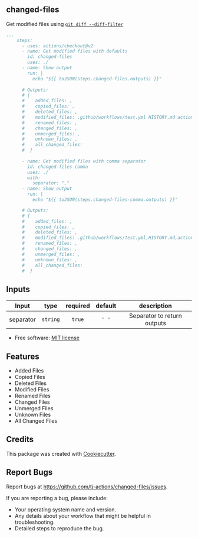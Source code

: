 changed-files
-------------

Get modified files using [`git diff --diff-filter`](https://git-scm.com/docs/git-diff#Documentation/git-diff.txt---diff-filterACDMRTUXB82308203)

```yaml
...
    steps:
      - uses: actions/checkout@v2
      - name: Get modified files with defaults
        id: changed-files
        uses: ./
      - name: Show output
        run: |
          echo "${{ toJSON(steps.changed-files.outputs) }}"
      
      # Outputs:
      # {
      #    added_files: ,
      #    copied_files: ,
      #    deleted_files: ,
      #    modified_files: .github/workflows/test.yml HISTORY.md action.yml ,
      #    renamed_files: ,
      #    changed_files: ,
      #    unmerged_files: ,
      #    unknown_files: ,
      #    all_changed_files: 
      #  }
      
      - name: Get modified files with comma separator
        id: changed-files-comma
        uses: ./
        with:
          separator: ","
      - name: Show output
        run: |
          echo "${{ toJSON(steps.changed-files-comma.outputs) }}"

      # Outputs:
      # {
      #    added_files: ,
      #    copied_files: ,
      #    deleted_files: ,
      #    modified_files: .github/workflows/test.yml,HISTORY.md,action.yml,,
      #    renamed_files: ,
      #    changed_files: ,
      #    unmerged_files: ,
      #    unknown_files: ,
      #    all_changed_files: 
      #  }
```


## Inputs

|   Input       |    type    |  required      |  default                      |  description  |
|:-------------:|:-----------:|:-------------:|:----------------------------:|:-------------:|
| separator         |  `string`   |    `true` |                          `' '` |  Separator to return outputs        |



* Free software: [MIT license](LICENSE)

Features
--------
- Added Files
- Copied Files
- Deleted Files
- Modified Files
- Renamed Files
- Changed Files
- Unmerged Files
- Unknown Files
- All Changed Files



Credits
-------

This package was created with [Cookiecutter](https://github.com/cookiecutter/cookiecutter).



Report Bugs
-----------

Report bugs at https://github.com/tj-actions/changed-files/issues.

If you are reporting a bug, please include:

* Your operating system name and version.
* Any details about your workflow that might be helpful in troubleshooting.
* Detailed steps to reproduce the bug.
